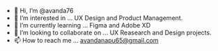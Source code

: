- 👋 Hi, I’m @avanda76
- 👀 I’m interested in ... UX Design and Product Management.
- 🌱 I’m currently learning ... Figma and Adobe XD
- 💞️ I’m looking to collaborate on ... UX Reasearch and Design projects.
- 📫 How to reach me ... avandanapu65@gmail.com

<!---
avanda76/avanda76 is a ✨ special ✨ repository because its `README.md` (this file) appears on your GitHub profile.
You can click the Preview link to take a look at your changes.
--->
